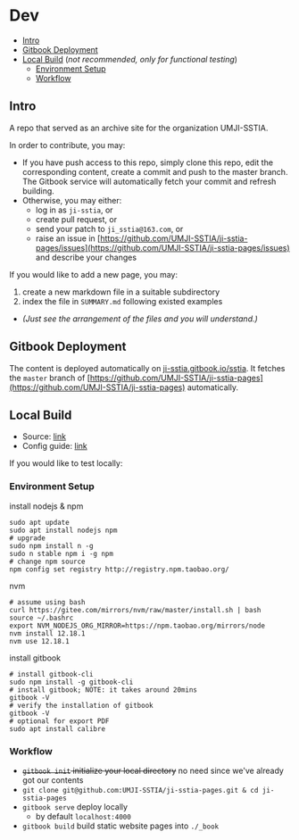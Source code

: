 # Dev

* [Intro](https://github.com/UMJI-SSTIA/ji-sstia-pages/tree/c6f82166ad922af81fc8bb3e54a9ebfeecef49f4/intro/README.md)
* [Gitbook Deployment](https://github.com/UMJI-SSTIA/ji-sstia-pages/tree/c6f82166ad922af81fc8bb3e54a9ebfeecef49f4/gitbook-deployment/README.md)
* [Local Build](https://github.com/UMJI-SSTIA/ji-sstia-pages/tree/c6f82166ad922af81fc8bb3e54a9ebfeecef49f4/local-build/README.md) (_not recommended, only for functional testing_)
  * [Environment Setup](https://github.com/UMJI-SSTIA/ji-sstia-pages/tree/c6f82166ad922af81fc8bb3e54a9ebfeecef49f4/environment-setup/README.md)
  * [Workflow](https://github.com/UMJI-SSTIA/ji-sstia-pages/tree/c6f82166ad922af81fc8bb3e54a9ebfeecef49f4/workflow/README.md)

## Intro

A repo that served as an archive site for the organization UMJI-SSTIA.

In order to contribute, you may:

* If you have push access to this repo, simply clone this repo, edit the corresponding content, create a commit and push to the master branch. The Gitbook service will automatically fetch your commit and refresh building.
* Otherwise, you may either:
  * log in as `ji-sstia`, or
  * create pull request, or
  * send your patch to `ji_sstia@163.com`, or
  * raise an issue in [https://github.com/UMJI-SSTIA/ji-sstia-pages/issues](https://github.com/UMJI-SSTIA/ji-sstia-pages/issues) and describe your changes

If you would like to add a new page, you may:

1. create a new markdown file in a suitable subdirectory
2. index the file in `SUMMARY.md` following existed examples
-  *(Just see the arrangement of the files and you will understand.)*

## Gitbook Deployment

The content is deployed automatically on [ji-sstia.gitbook.io/sstia](https://github.com/UMJI-SSTIA/ji-sstia-pages/tree/c6f82166ad922af81fc8bb3e54a9ebfeecef49f4/ji-sstia.gitbook.io/sstia/README.md). It fetches the `master` branch of [https://github.com/UMJI-SSTIA/ji-sstia-pages](https://github.com/UMJI-SSTIA/ji-sstia-pages) automatically.

## Local Build

* Source: [link](https://github.com/GitbookIO/gitbook)
* Config guide: [link](https://github.com/GitbookIO/gitbook/blob/master/docs/config.md)

If you would like to test locally:

### Environment Setup

install nodejs & npm

```
sudo apt update
sudo apt install nodejs npm
# upgrade
sudo npm install n -g
sudo n stable npm i -g npm
# change npm source
npm config set registry http://registry.npm.taobao.org/
```

nvm

```
# assume using bash
curl https://gitee.com/mirrors/nvm/raw/master/install.sh | bash
source ~/.bashrc
export NVM_NODEJS_ORG_MIRROR=https://npm.taobao.org/mirrors/node
nvm install 12.18.1
nvm use 12.18.1
```

install gitbook

```
# install gitbook-cli
sudo npm install -g gitbook-cli
# install gitbook; NOTE: it takes around 20mins
gitbook -V
# verify the installation of gitbook
gitbook -V
# optional for export PDF
sudo apt install calibre
```

### Workflow

* ~~`gitbook init` initialize your local directory~~ no need since we've already got our contents
* `git clone git@github.com:UMJI-SSTIA/ji-sstia-pages.git & cd ji-sstia-pages`
* `gitbook serve` deploy locally
  * by default `localhost:4000`
* `gitbook build` build static website pages into `./_book`
